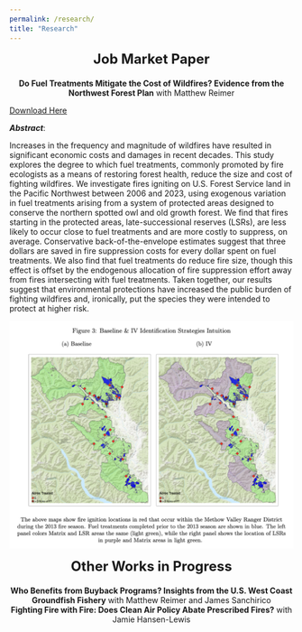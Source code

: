 ```yaml
---
permalink: /research/
title: "Research"
---
```


<div style="text-align: center; font-size: 24px; font-weight: bold; margin-bottom: 20px;">
  Job Market Paper
</div>
<!-- Add a smaller margin to control spacing -->

<center><b>Do Fuel Treatments Mitigate the Cost of Wildfires? Evidence from the Northwest Forest Plan</b> with Matthew Reimer</center>

[Download Here](https://frederikstrabo.github.io/files/Strabo_JMP.pdf)


***Abstract***:

Increases in the frequency and magnitude of wildfires have resulted in significant economic costs and damages in recent decades. This study explores the degree to which fuel treatments, commonly promoted by fire ecologists as a means of restoring forest health, reduce the size and cost of fighting wildfires. We investigate fires igniting on U.S. Forest Service land in the Pacific Northwest between 2006 and 2023, using exogenous variation in fuel treatments arising from a system of protected areas designed to conserve the northern spotted owl and old growth forest. We find that fires starting in the protected areas, late-successional reserves (LSRs), are less likely to occur close to fuel treatments and are more costly to suppress, on average. Conservative back-of-the-envelope estimates suggest that three dollars are saved in fire suppression costs for every dollar spent on fuel treatments. We also find that fuel treatments do reduce fire size, though this effect is offset by the endogenous allocation of fire suppression effort away from fires intersecting with fuel treatments. Taken together, our results suggest that environmental protections have increased the public burden of fighting wildfires and, ironically, put the species they were intended to protect at higher risk.

![](/images/IV_Intuition.png)



<div style="text-align: center; font-size: 24px; font-weight: bold; margin-bottom: 20px;">
  Other Works in Progress
</div>

<center><b>Who Benefits from Buyback Programs? Insights from the U.S. West Coast Groundfish Fishery</b> with Matthew Reimer and James Sanchirico</center>



<center><b> Fighting Fire with Fire: Does Clean Air Policy Abate Prescribed Fires?</b> with Jamie Hansen-Lewis</center>


